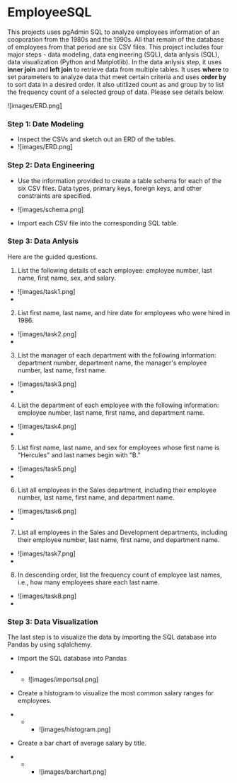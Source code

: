 # EmployeeSQL

This projects uses pgAdmin SQL to analyze employees information of an cooporation from the 1980s and the 1990s. All that remain of the database of employees from that period are six CSV files. This project includes four major steps - data modeling, data engineering (SQL), data anlysis (SQL), data visualization (Python and Matplotlib). In the data anlysis step, it uses **inner join** and **left join** to retrieve data from multiple tables. It uses **where** to set parameters to analyze data that meet certain criteria and uses **order by** to sort data in a desired order. It also utitlized count as and group by to list the frequency count of a selected group of data. Please see details below.

![images/ERD.png]

### Step 1: Date Modeling
* Inspect the CSVs and sketch out an ERD of the tables.
* ![images/ERD.png]

### Step 2: Data Engineering
* Use the information provided to create a table schema for each of the six CSV files. Data types, primary keys, foreign keys, and other constraints are specified. 
* ![images/schema.png]

* Import each CSV file into the corresponding SQL table.

### Step 3: Data Anlysis
Here are the guided questions.
1. List the following details of each employee: employee number, last name, first name, sex, and salary.
- ![images/task1.png]
-
2. List first name, last name, and hire date for employees who were hired in 1986.
- ![images/task2.png]
-
3. List the manager of each department with the following information: department number, department name, the manager's employee number, last name, first name.
- ![images/task3.png]
-
4. List the department of each employee with the following information: employee number, last name, first name, and department name.
- ![images/task4.png]
-
5. List first name, last name, and sex for employees whose first name is "Hercules" and last names begin with "B."
- ![images/task5.png]
-
6. List all employees in the Sales department, including their employee number, last name, first name, and department name.
- ![images/task6.png]
-
7. List all employees in the Sales and Development departments, including their employee number, last name, first name, and department name.
- ![images/task7.png]
-
8. In descending order, list the frequency count of employee last names, i.e., how many employees share each last name.
- ![images/task8.png]
-

### Step 3: Data Visualization
The last step is to visualize the data by importing the SQL database into Pandas by using sqlalchemy. 

* Import the SQL database into Pandas
* - ![images/importsql.png]

* Create a histogram to visualize the most common salary ranges for employees.
* * - ![images/histogram.png]

* Create a bar chart of average salary by title.
* * - ![images/barchart.png]

